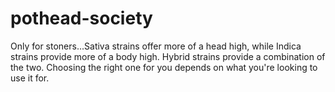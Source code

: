 # pothead-society
Only for stoners...Sativa strains offer more of a head high, while Indica strains provide more of a body high. Hybrid strains provide a combination of the two. Choosing the right one for you depends on what you're looking to use it for.
